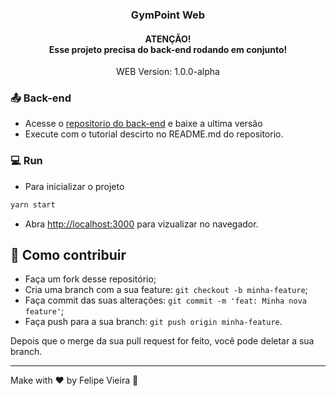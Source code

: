 <h3 align="center">
  GymPoint Web
</h3>

<h4 align="center">
  ATENÇÃO! </br>
  Esse projeto precisa do back-end rodando em conjunto!
</h4>
<p align="center">WEB Version: 1.0.0-alpha</p>

### :outbox_tray: Back-end

* Acesse o [repositorio do back-end](https://github.com/felipevlima/GymPoint-Backend/tree/master) e baixe a ultima versão
* Execute com o tutorial descirto no README.md do repositorio.

### :computer: Run

* Para inicializar o projeto

```bash
yarn start
```

* Abra [http://localhost:3000](http://localhost:3000) para vizualizar no navegador.


## 🤔 Como contribuir

- Faça um fork desse repositório;
- Cria uma branch com a sua feature: `git checkout -b minha-feature`;
- Faça commit das suas alterações: `git commit -m 'feat: Minha nova feature'`;
- Faça push para a sua branch: `git push origin minha-feature`.

Depois que o merge da sua pull request for feito, você pode deletar a sua branch.

---

Make with ♥ by Felipe Vieira :wave:

